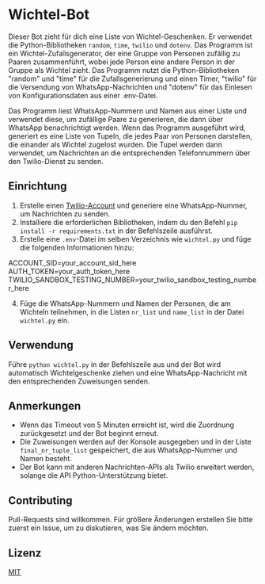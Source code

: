 # Wichtel-Bot

Dieser Bot zieht für dich eine Liste von Wichtel-Geschenken. Er verwendet die Python-Bibliotheken `random`, `time`, `twilio` und `dotenv`.
Das Programm ist ein Wichtel-Zufallsgenerator, der eine Gruppe von Personen zufällig zu Paaren zusammenführt, wobei jede Person eine andere Person in der Gruppe als Wichtel zieht. Das Programm nutzt die Python-Bibliotheken "random" und "time" für die Zufallsgenerierung und einen Timer, "twilio" für die Versendung von WhatsApp-Nachrichten und "dotenv" für das Einlesen von Konfigurationsdaten aus einer .env-Datei.

Das Programm liest WhatsApp-Nummern und Namen aus einer Liste und verwendet diese, um zufällige Paare zu generieren, die dann über WhatsApp benachrichtigt werden. Wenn das Programm ausgeführt wird, generiert es eine Liste von Tupeln, die jedes Paar von Personen darstellen, die einander als Wichtel zugelost wurden. Die Tupel werden dann verwendet, um Nachrichten an die entsprechenden Telefonnummern über den Twilio-Dienst zu senden.

## Einrichtung

1. Erstelle einen [Twilio-Account](https://www.twilio.com/) und generiere eine WhatsApp-Nummer, um Nachrichten zu senden.
2. Installiere die erforderlichen Bibliotheken, indem du den Befehl `pip install -r requirements.txt` in der Befehlszeile ausführst.
3. Erstelle eine `.env`-Datei im selben Verzeichnis wie `wichtel.py` und füge die folgenden Informationen hinzu:

ACCOUNT_SID=your_account_sid_here
AUTH_TOKEN=your_auth_token_here
TWILIO_SANDBOX_TESTING_NUMBER=your_twilio_sandbox_testing_number_here

4. Füge die WhatsApp-Nummern und Namen der Personen, die am Wichteln teilnehmen, in die Listen `nr_list` und `name_list` in der Datei `wichtel.py` ein.

## Verwendung

Führe `python wichtel.py` in der Befehlszeile aus und der Bot wird automatisch Wichtelgeschenke ziehen und eine WhatsApp-Nachricht mit den entsprechenden Zuweisungen senden.

## Anmerkungen

- Wenn das Timeout von 5 Minuten erreicht ist, wird die Zuordnung zurückgesetzt und der Bot beginnt erneut.
- Die Zuweisungen werden auf der Konsole ausgegeben und in der Liste `final_nr_tuple_list` gespeichert, die aus WhatsApp-Nummer und Namen besteht.
- Der Bot kann mit anderen Nachrichten-APIs als Twilio erweitert werden, solange die API Python-Unterstützung bietet.


## Contributing

Pull-Requests sind willkommen. Für größere Änderungen erstellen Sie bitte zuerst ein Issue, um zu diskutieren, was Sie ändern möchten.

## Lizenz

[MIT](https://choosealicense.com/licenses/mit/)
